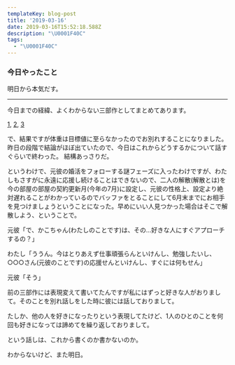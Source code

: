 ```yaml
---
templateKey: blog-post
title: '2019-03-16'
date: 2019-03-16T15:52:18.588Z
description: "\U0001F40C"
tags:
  - "\U0001F40C"
---
```

### 今日やったこと

明日から本気だす。

-----

今日までの経緯、よくわからない三部作としてまとめてあります。

[1](https://kacolog.netlify.com/blog/2019-02-02-2019-02-01/),
[2](https://kacolog.netlify.com/blog/2019-02-11-2019-02-10/),
[3](https://kacolog.netlify.com/blog/2019-02-17-2019-02-16/)

で、結果ですが体重は目標値に至らなかったのでお別れすることになりました。
昨日の段階で結論がほぼ出ていたので、今日はこれからどうするかについて話すぐらいで終わった。
結構あっさりだ。


というわけで、元彼の婚活をフォローする謎フェーズに入ったわけですが、わたしもさすがに永遠に応援し続けることはできないので、二人の解散(解散とは)を今の部屋の部屋の契約更新月(今年の7月)に設定し、元彼の性格上、設定より絶対遅れることがわかっているのでバッファをとることにして6月末までにお相手を見つけましょうということになった。早めにいい人見つかった場合はそこで解散しよう、ということで。


元彼「で、かこちゃん(わたしのことです)は、その…好きな人にすぐアプローチするの？」

わたし「ううん。今はとりあえず仕事頑張らんといけんし、勉強したいし、○○○さん(元彼のことです)の応援せんといけんし、すぐには何もせん」

元彼「そう」

前の三部作には表現変えて書いてたんですが私にはずっと好きな人がおりまして。そのことを別れ話しをした時に彼には話しておりまして。

たしか、他の人を好きになったりという表現してたけど、1人のひとのことを何回も好きになっては諦めてを繰り返しておりまして。

という話しは、これから書くのか書かないのか。

わからないけど、また明日。
